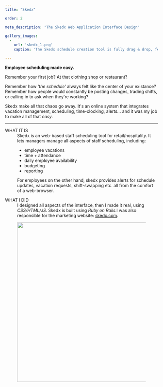 ```yaml
---
title: "Skedx"

order: 2

meta_description: "The Skedx Web Application Interface Design"

gallery_images:
  -
    url: 'skedx_1.png' 
    caption: 'The Skedx schedule creation tool is fully drag & drop, features weekly and daily views, and dynamically calculates labour costs, breaks and overtime.'

---
```


<div class="centered_measure">
<strong>Employee scheduling made easy.</strong> 
<p>
Remember your first job? At that clothing shop or restaurant? 
</p>
<p>
Remember how <em>'the schedule'</em> always felt like the center of your existance? 
Remember how people would constantly be posting changes, trading shifts, or calling in to ask when they're working? 
</p> 
<p>
	Skedx make all that chaos go away. It's an online system that integrates vacation management, scheduling, time-clocking, alerts... and it was my job to make all of that <em>easy</em>. 
</p>
<hr/>

<dl>
	<dt>WHAT IT IS</dt>
	<dd>	
 		Skedx is an web-based staff scheduling tool for retail/hospitality. It lets managers manage all aspects of staff scheduling, including: 
		<ul>		
			<li>employee vacations </li>
			<li>time + attendance</li>
			<li>daily employee availability</li>
			<li>budgeting</li> 
			<li>reporting </li>
		</ul>
		For employees on the other hand, skedx provides alerts for schedule updates, vacation requests, shift-swapping etc. all from the comfort of a web-browser.   
	</dd>
</dl>

<dl>
	<dt>WHAT I DID</dt>
	<dd>
		I designed all aspects of the interface, then I made it real, using <dfn title="With my bare hands!">CSS/HTML/JS</dfn>. Skedx is built using <dfn title="I had a deep dive in that too">Ruby on Rails</dfn>.I was also responsible for the marketing website: <a href="http://skedx.com">skedx.com</a>. 
	</dd>
</dl>
</div> 

<figure class="gifcast">
	<img id="anim_target_skedxgifcast" src="skedx/skedx_gifcast/skedxgifcast.jpg" width="700" height="525"/>
</figure> 


<script>

  var player_skedxgifcast = null;
  var player_skedxgifcast_path = "skedx/skedx_gifcast/"; // path to Phosphor files on your server
  var skedxgifcast_framecount = 0;


  /**
   * After the page has loaded, we register a callback which will be triggered by the jsonp file.
   * Once the callback is registered, we inject the jsonp script file into the page's HEAD block.
   * An alternative method is to use AJAX (getJSON, etc) to load the corresponding json file.  After loading the
   * data, instantiate the player in the same way.
   */

   $(document).ready(function(){
    player_skedxgifcast = new PhosphorPlayer('anim_target_skedxgifcast');
    phosphorCallback_skedxgifcast = function(data) {

      /**
       * Instantiate the player.  The player supports a variate of callbacks for deeper integration into your site.
       */

       skedxgifcast_framecount = data.frames.length;
       player_skedxgifcast.load_animation({
        imageArray:["skedxgifcast_atlas000.jpg","skedxgifcast_atlas001.jpg","skedxgifcast_atlas002.jpg","skedxgifcast_atlas003.jpg","skedxgifcast_atlas004.jpg","skedxgifcast_atlas005.jpg","skedxgifcast_atlas006.jpg","skedxgifcast_atlas007.jpg","skedxgifcast_atlas008.jpg"],
        imagePath: player_skedxgifcast_path,
        animationData: data,
        loop: true,
        onLoad: function() {
          player_skedxgifcast.play();

          /**
           * If your Phosphor composition was created with the "interactive" mode set, the code below enables that
           * interation.  Handlers are registered for both mouse drag and touch events.
           */

           var trappedMouse = false;
           var trappedXPos;

           var enableInteractivity = false;

           if(enableInteractivity) {
            $("#anim_target_skedxgifcast").mousedown(function(e){
              e.preventDefault();
              player_skedxgifcast.stop();
              trappedMouse = true;
              trappedXPos = e.pageX;
              $(document).bind('mousemove',function(event) {
                if(trappedMouse){
                  var pos =  (event.pageX - trappedXPos) / 5;
                  var seekTime = (skedxgifcast_framecount + player_skedxgifcast.currentFrameNumber() + parseInt(pos)) % skedxgifcast_framecount;
                  player_skedxgifcast.setCurrentFrameNumber(seekTime);
                  trappedXPos = event.pageX;
                }

              });

            });

            $(document).mouseup(function(e){
              trappedMouse = false;
              $(document).unbind('mousemove');
            });

          

            $("#anim_target_skedxgifcast").bind("touchstart",function(event){
             var e = event.originalEvent;
             e.preventDefault();
             player_skedxgifcast.stop();
             trappedMouse = true;
             trappedXPos = e.pageX;
             $(document).bind('touchmove', function(e) {
              if(trappedMouse){
                var e = e.originalEvent;
                e.preventDefault();
                var pos =  (e.pageX - trappedXPos) / 5;
                var seekTime = (skedxgifcast_framecount + player_skedxgifcast.currentFrameNumber() + parseInt(pos)) % skedxgifcast_framecount;
                player_skedxgifcast.setCurrentFrameNumber(seekTime);
                trappedXPos = e.pageX;
              }
             });
           });

            $("#anim_target_skedxgifcast").bind("touchend",function(event){
             var e = event.originalEvent;
             e.preventDefault();
             trappedMouse = false;
             player_skedxgifcast.play(true);
             $(document).unbind('touchmove');
           });

          }

        }
      });
     }
     var jsonpScript = document.createElement("script");
     jsonpScript.type = "text/javascript";
     jsonpScript.id = "jsonPinclude_skedxgifcast";
     jsonpScript.src = player_skedxgifcast_path + "skedxgifcast_animationData.jsonp";
     document.getElementsByTagName("head")[0].appendChild(jsonpScript);


});

  /**
   * These functions demonstrate some of the ways you can control the Phosphor player.
   * If you simply wish to play a Phosphor composition on your page, none of these need to be
   * defined.
   */

   function toggleDebug(){
    player_skedxgifcast.debug(document.getElementById("debugCheckbox").checked);
  };

  function playPhosphor(){
    player_skedxgifcast.play(true);
  };

  function pausePhosphor(){
    player_skedxgifcast.stop();
  };

  function jumpForwardPhosphor(){
    player_skedxgifcast.stop();

    var seekTime = (player_skedxgifcast.currentFrameNumber() + 1) % skedxgifcast_framecount;
    player_skedxgifcast.setCurrentFrameNumber(seekTime);
  };

  function jumpBackwardPhosphor(){
    player_skedxgifcast.stop();

    var seekTime = (skedxgifcast_framecount + player_skedxgifcast.currentFrameNumber() - 1) % skedxgifcast_framecount;
    player_skedxgifcast.setCurrentFrameNumber(seekTime);
  };

</script>